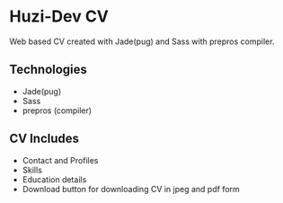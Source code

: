 # Huzi-Dev CV
Web based CV created with Jade(pug) and Sass with prepros compiler.

## Technologies

- Jade(pug)
- Sass
- prepros (compiler)

## CV Includes

- Contact and Profiles
- Skills
- Education details
- Download button for downloading CV in jpeg and pdf form